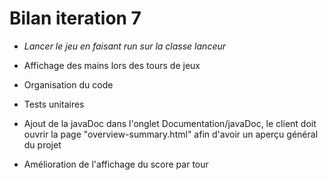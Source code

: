 # Bilan iteration 7

- *Lancer le jeu en faisant run sur la classe lanceur*

- Affichage des mains lors des tours de jeux

- Organisation du code

- Tests unitaires

- Ajout de la javaDoc dans l'onglet Documentation/javaDoc, le client doit ouvrir la page "overview-summary.html" afin d'avoir un aperçu général du projet

- Amélioration de l'affichage du score par tour
